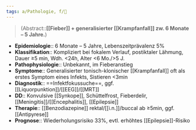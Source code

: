 ```yaml
---
tags: a/Pathologie, f/🦄
---
```

> (Abstract::**[[Fieber]] + generalisierter [[Krampfanfall]] zw. 6 Monate – 5 Jahre.**)
- **Epidemiologie**:: 6 Monate – 5 Jahre, Lebenszeitprävalenz 5%
- **Klassifikation**:: Kompliziert bei fokalem Verlauf, postiktaler Lähmung, Dauer ≥5 min, Wdh. <24h, Alter <6 Mo./>5 J.
- **Pathophysiologie**:: Unbekannt, im Fieberanstieg
- **Symptome**:: Generalisierter tonisch-klonischer [[Krampfanfall]] oft als erstes Symptom eines Infekts, Sistieren <3min
- **Diagnostik**:: ==Infektfokussuche==, ggf. [[Liquorpunktion]]/[[EEG]]/[[MRT]]
- **DD**:: Konvulsive [[Synkope]], Schüttelfrost, Fieberdelir, [[Meningitis]]/[[Encephalitis]], [[Epilepsie]]
- **Therapie**:: [[Benzodiazepine]] rektal/[[i.n.]]/buccal ab ≥5min, ggf. [[Antipyrese]]
- **Prognose**:: Wiederholungsrisiko 33%, evtl. erhöhtes [[Epilepsie]]-Risiko
